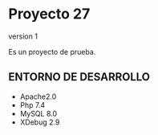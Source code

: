
# Proyecto 27

version 1

Es un proyecto de prueba.

## ENTORNO DE DESARROLLO

* Apache2.0
* Php 7.4
* MySQL 8.0
* XDebug 2.9

